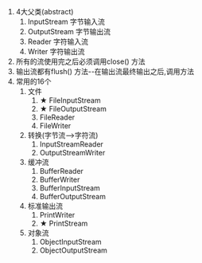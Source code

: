 1. 4大父类(abstract)
    1. InputStream 字节输入流
    2. OutputStream 字节输出流
    3. Reader 字符输入流
    4. Writer 字符输出流
2. 所有的流使用完之后必须调用close() 方法
3. 输出流都有flush() 方法--在输出流最终输出之后,调用方法
4. 常用的16个
    1. 文件
        1. ★ FileInputStream 
        2. ★ FileOutputStream 
        3. FileReader
        4. FileWriter
    2. 转换(字节流-->字符流)
        1. InputStreamReader
        2. OutputStreamWriter
    3. 缓冲流
        1. BufferReader
        2. BufferWriter
        3. BufferInputStream
        4. BufferOutputStream
    4. 标准输出流
        1. PrintWriter
        2. ★ PrintStream
    5. 对象流
        1. ObjectInputStream
        2. ObjectOutputStream
       